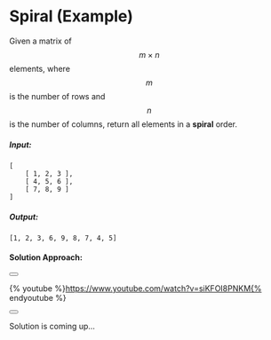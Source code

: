 # Spiral (Example)

Given a matrix of $$m\times n$$ elements, where $$m$$ is the number of rows and $$n$$ is the number of columns, return all elements in a **spiral** order.

<!--sec data-title="Example" data-id="example" data-show=true ces-->
##### Input:
```
[
    [ 1, 2, 3 ],
    [ 4, 5, 6 ],
    [ 7, 8, 9 ]
]
```
##### Output:
```
[1, 2, 3, 6, 9, 8, 7, 4, 5]
```

#### Solution Approach:

<button class="section" target="solapproach" show="Show solution approach" hide="Hide solution approach"></button>

<!--endsec-->

<!--sec data-title="Solution Approach" data-id="solapproach" data-show=false data-nopdf=true ces-->

{% youtube %}https://www.youtube.com/watch?v=siKFOI8PNKM{% endyoutube %}

<!--endsec-->

<button class="section" target="solution" show="Show solution" hide="Hide solution"></button>

<!--sec data-title="Solution" data-id="solution" data-show=false ces-->

Solution is coming up...

<!--endsec-->